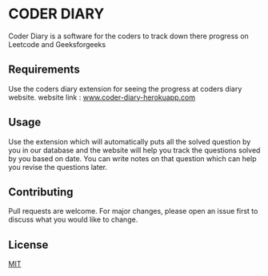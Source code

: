 # CODER DIARY

Coder Diary is a software for the coders to track down there progress on Leetcode and Geeksforgeeks

## Requirements

Use the coders diary extension for seeing the progress at coders diary website.
website link : www.coder-diary-herokuapp.com

## Usage
Use the extension which will automatically puts all the solved question by you in our database and the website will help you track the questions solved by you based on date.
You can write notes on that question which can help you revise the questions later.

## Contributing
Pull requests are welcome. For major changes, please open an issue first to discuss what you would like to change.


## License
[MIT](https://choosealicense.com/licenses/mit/)
